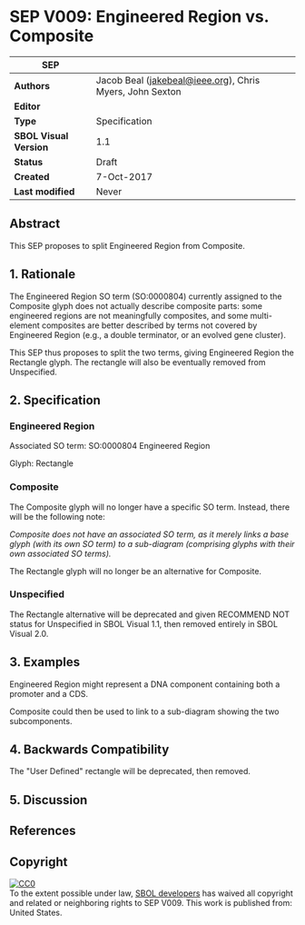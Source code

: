 # SEP V009: Engineered Region vs. Composite

| SEP | <leave empty> |
| --- | --- |
| **Authors** | Jacob Beal (jakebeal@ieee.org), Chris Myers, John Sexton |
| **Editor** | <leave empty> |
| **Type** | Specification |
| **SBOL Visual Version** | 1.1 |
| **Status** | Draft |
| **Created** | 7-Oct-2017 |
| **Last modified** | Never |

## Abstract

This SEP proposes to split Engineered Region from Composite.


## 1. Rationale <a name="rationale"></a>

The Engineered Region SO term (SO:0000804) currently assigned to the Composite glyph does not actually describe composite parts: some engineered regions are not meaningfully composites, and some multi-element composites are better described by terms not covered by Engineered Region (e.g., a double terminator, or an evolved gene cluster).  

This SEP thus proposes to split the two terms, giving Engineered Region the Rectangle glyph. The rectangle will also be eventually removed from Unspecified.

## 2. Specification <a name="specification"></a>

### Engineered Region

Associated SO term: SO:0000804 Engineered Region

Glyph: Rectangle

### Composite
The Composite glyph will no longer have a specific SO term. Instead, there will be the following note:

*Composite does not have an associated SO term, as it merely links a base glyph (with its own SO term) to a sub-diagram (comprising glyphs with their own associated SO terms).*

The Rectangle glyph will no longer be an alternative for Composite.

### Unspecified

The Rectangle alternative will be deprecated and given RECOMMEND NOT status for Unspecified in SBOL Visual 1.1, then removed entirely in SBOL Visual 2.0.

## 3. Examples <a name='example'></a>

Engineered Region might represent a DNA component containing both a promoter and a CDS.

Composite could then be used to link to a sub-diagram showing the two subcomponents.

## 4. Backwards Compatibility <a name='compatibility'></a>

The "User Defined" rectangle will be deprecated, then removed.

## 5. Discussion <a name='discussion'></a>

## References <a name='references'></a>

## Copyright <a name='copyright'></a>

<p xmlns:dct="http://purl.org/dc/terms/" xmlns:vcard="http://www.w3.org/2001/vcard-rdf/3.0#">
  <a rel="license"
     href="http://creativecommons.org/publicdomain/zero/1.0/">
    <img src="http://i.creativecommons.org/p/zero/1.0/88x31.png" style="border-style: none;" alt="CC0" />
  </a>
  <br />
  To the extent possible under law,
  <a rel="dct:publisher"
     href="sbolstandard.org">
    <span property="dct:title">SBOL developers</span></a>
  has waived all copyright and related or neighboring rights to
  <span property="dct:title">SEP V009</span>.
This work is published from:
<span property="vcard:Country" datatype="dct:ISO3166"
      content="US" about="sbolstandard.org">
  United States</span>.
</p>